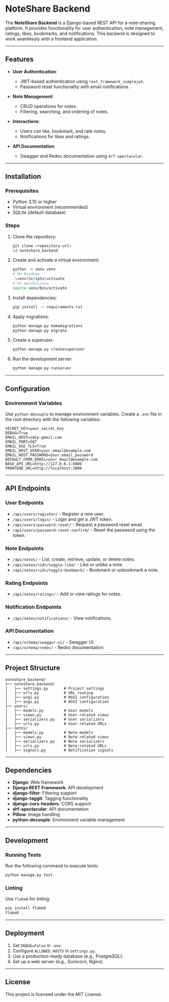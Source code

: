 # NoteShare Backend

The **NoteShare Backend** is a Django-based REST API for a note-sharing platform. It provides functionality for user authentication, note management, ratings, likes, bookmarks, and notifications. This backend is designed to work seamlessly with a frontend application.

---

## Features

- **User Authentication**: 
  - JWT-based authentication using `rest_framework_simplejwt`.
  - Password reset functionality with email notifications.

- **Note Management**:
  - CRUD operations for notes.
  - Filtering, searching, and ordering of notes.

- **Interactions**:
  - Users can like, bookmark, and rate notes.
  - Notifications for likes and ratings.

- **API Documentation**:
  - Swagger and Redoc documentation using `drf-spectacular`.

---

## Installation

### Prerequisites
- Python 3.10 or higher
- Virtual environment (recommended)
- SQLite (default database)

### Steps
1. Clone the repository:
   ```bash
   git clone <repository-url>
   cd noteshare_backend
   ```

2. Create and activate a virtual environment:
   ```bash
   python -m venv venv
   # On Windows
   .\venv\Scripts\activate
   # On macOS/Linux
   source venv/bin/activate
   ```

3. Install dependencies:
   ```bash
   pip install -r requirements.txt
   ```

4. Apply migrations:
   ```bash
   python manage.py makemigrations
   python manage.py migrate
   ```

5. Create a superuser:
   ```bash
   python manage.py createsuperuser
   ```

6. Run the development server:
   ```bash
   python manage.py runserver
   ```

---

## Configuration

### Environment Variables
Use `python-decouple` to manage environment variables. Create a `.env` file in the root directory with the following variables:

```env
SECRET_KEY=your_secret_key
DEBUG=True
EMAIL_HOST=smtp.gmail.com
EMAIL_PORT=587
EMAIL_USE_TLS=True
EMAIL_HOST_USER=your_email@example.com
EMAIL_HOST_PASSWORD=your_email_password
DEFAULT_FROM_EMAIL=your_email@example.com
BASE_API_URL=http://127.0.0.1:8000
FRONTEND_URL=http://localhost:3000
```

---

## API Endpoints

### User Endpoints
- `/api/users/register/` - Register a new user.
- `/api/users/login/` - Login and get a JWT token.
- `/api/users/password-reset/` - Request a password reset email.
- `/api/users/password-reset-confirm/` - Reset the password using the token.

### Note Endpoints
- `/api/notes/` - List, create, retrieve, update, or delete notes.
- `/api/notes/<id>/toggle-like/` - Like or unlike a note.
- `/api/notes/<id>/toggle-bookmark/` - Bookmark or unbookmark a note.

### Rating Endpoints
- `/api/notes/ratings/` - Add or view ratings for notes.

### Notification Endpoints
- `/api/notes/notifications/` - View notifications.

### API Documentation
- `/api/schema/swagger-ui/` - Swagger UI.
- `/api/schema/redoc/` - Redoc documentation.

---

## Project Structure

```
noteshare_backend/
├── noteshare_backend/
│   ├── settings.py       # Project settings
│   ├── urls.py           # URL routing
│   ├── wsgi.py           # WSGI configuration
│   ├── asgi.py           # ASGI configuration
├── users/
│   ├── models.py         # User models
│   ├── views.py          # User-related views
│   ├── serializers.py    # User serializers
│   ├── urls.py           # User-related URLs
├── notes/
│   ├── models.py         # Note models
│   ├── views.py          # Note-related views
│   ├── serializers.py    # Note serializers
│   ├── urls.py           # Note-related URLs
│   ├── signals.py        # Notification signals
```

---

## Dependencies

- **Django**: Web framework
- **Django REST Framework**: API development
- **django-filter**: Filtering support
- **django-taggit**: Tagging functionality
- **django-cors-headers**: CORS support
- **drf-spectacular**: API documentation
- **Pillow**: Image handling
- **python-decouple**: Environment variable management

---

## Development

### Running Tests
Run the following command to execute tests:
```bash
python manage.py test
```

### Linting
Use `flake8` for linting:
```bash
pip install flake8
flake8 .
```

---

## Deployment

1. Set `DEBUG=False` in `.env`.
2. Configure `ALLOWED_HOSTS` in `settings.py`.
3. Use a production-ready database (e.g., PostgreSQL).
4. Set up a web server (e.g., Gunicorn, Nginx).

---

## License

This project is licensed under the MIT License.
